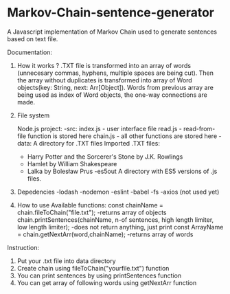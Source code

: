 # Markov-Chain-sentence-generator
A Javascript implementation of Markov Chain used to generate sentences based on text file.

Documentation:

1. How it works ?
.TXT file is transformed into an array of words (unnecesary commas, hyphens, multiple spaces are being cut).
Then the array without duplicates is transformed into array of Word objects(key: String, next: Arr[Object]).
Words from previous array are being used as index of Word objects, the one-way connections are made.

2. File system
  
   Node.js project:
  -src: 
    index.js - user interface file
    read.js - read-from-file function is stored here
    chain.js - all other functions are stored here
  -data:
    A directory for .TXT files
    Imported .TXT files:
    - Harry Potter and the Sorcerer's Stone by J.K. Rowlings
    - Hamlet by William Shakespeare
    - Lalka by Bolesław Prus
  -es5out
    A directory with ES5 versions of .js files.
    
3. Depedencies
  -lodash
  -nodemon
  -eslint
  -babel
  -fs
  -axios (not used yet)
  
4. How to use
Available functions:
  const chainName = chain.fileToChain("file.txt");  -returns array of objects
  chain.printSentences(chainName, n-of sentences, high length limiter, low length limiter); -does not return anything, just print
  const ArrayName = chain.getNextArr(word,chainName);   -returns array of words
  
Instruction: 
  1. Put your .txt file into data directory
  2. Create chain using fileToChain("yourfile.txt") function
  3. You can print sentences by using printSentences function
  4. You can get array of following words using getNextArr function
